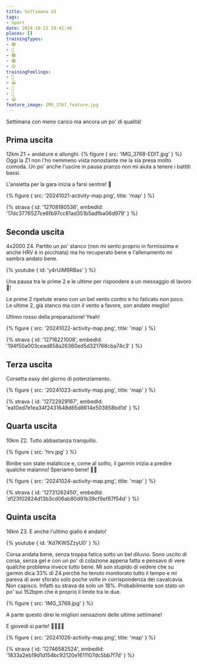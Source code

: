 ```yaml
---
title: Settimana 43
tags:
- Sport
date: 2024-10-21 19:41:46
places: []
trainingTypes:
- 🟢
- 🔴
- 🟢
- 🟢
- 🟡
trainingFeelings:
- 🫤
- 😀
- 🫤
- 🫤
- 😀
feature_image: IMG_3767_feature.jpg
---
```


Settimana con meno carico ma ancora un po' di qualità!
<!--more--> 


## Prima uscita
12km Z1 + andature e allunghi.
{% figure { src: 'IMG_3768-EDIT.jpg' } %}
Oggi la Z1 non l'ho nemmeno vista nonostante me la sia presa molto comoda. Un po' anche l'uscire in pausa pranzo non mi aiuta a tenere i battiti bassi.

L'ansietta per la gara inizia a farsi sentire! 🤪

{% figure { src: '20241021-activity-map.png', title: 'map' } %}

{% strava { id: '12708180536', embedId: '17dc3776527ce6fb97cc81ad351b5adfba06d979' } %}

## Seconda uscita

4x2000 Z4.
Partito un po' stanco (non mi sento proprio in formissima e anche HRV è in picchiata) ma ho recuperato bene e l'allenamento mi sembra andato bene.

{% youtube { id: 'y4rUiM9RBas' } %}

Una pausa tra le prime 2 e le ultime per rispondere a un messaggio di lavoro 🤬!

Le prime 2 ripetute erano con un bel vento contro e ho faticato non poco. Le ultime 2, già stanco ma con il vento a favore, son andate meglio!

Ultimo rosso della preparazione! Yeah!

{% figure { src: '20241022-activity-map.png', title: 'map' } %}

{% strava { id: '12716221008', embedId: '194f50a003cead858a26360ed5d321768cba74c3' } %}

## Terza uscita
Corsetta easy del giorno di potenziamento.

{% figure { src: '20241023-activity-map.png', title: 'map' } %}

{% strava { id: '12722929167', embedId: 'ea10ed7e1ea34f2431648d65d8614e503858bd1d' } %}

## Quarta uscita
10km Z2. Tutto abbastanza tranquillo.

{% figure { src: 'hrv.jpg' } %}

Bimbe son state malaticce e, come al solito, il garmin inizia a predire qualche malanno! Speriamo bene! 💪🏻

{% figure { src: '20241024-activity-map.png', title: 'map' } %}

{% strava { id: '12731282450', embedId: 'd123f02624d13b3cd06ab80d91b39cf9ef87f54d' } %}

## Quinta uscita
16km Z3. 
E anche l'ultimo giallo è andato! 

{% youtube { id: 'Kd7KWSZzyU0' } %}

Corsa andata bene, senza troppa fatica sotto un bel diluvio. 
Sono uscito di corsa, senza gel e con un po' di colazione appena fatta e pensavo di vere qualche problema invece tutto bene. 
Mi son stupido di vedere che su garmin dica 33% di Z4 perchè ho tenuto monitorato tutto il tempo e mi pareva di aver sforato solo poche volte in corrispondenza dei cavalcavia. Non capisco. Infatti su strava da solo un 18%. Probabilmente son stato un po' sui 152bpm che è proprio il limite tra le due.

{% figure { src: 'IMG_3769.jpg' } %}

A parte questo direi le migliori sensazioni delle ultime settimane!

E giovedì si parte! 🛫🏃🏻‍♂️

{% figure { src: '20241026-activity-map.png', title: 'map' } %}

{% strava { id: '12746582524', embedId: '1833a2eb19d1d154bc92120e1611107dc5bb7f7d' } %}